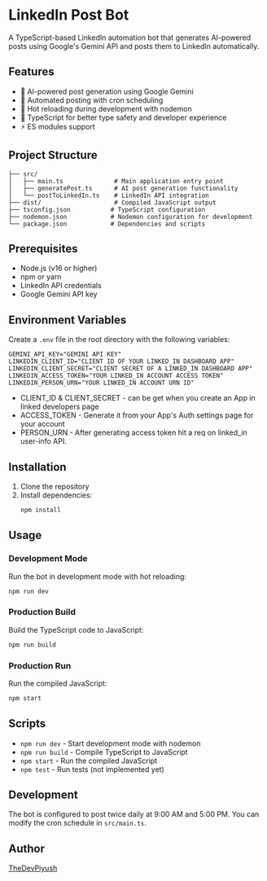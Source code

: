 # LinkedIn Post Bot

A TypeScript-based LinkedIn automation bot that generates AI-powered posts using Google's Gemini API and posts them to LinkedIn automatically.

## Features

- 🤖 AI-powered post generation using Google Gemini
- 📅 Automated posting with cron scheduling
- 🔄 Hot reloading during development with nodemon
- 📝 TypeScript for better type safety and developer experience
- ⚡ ES modules support

## Project Structure

```
├── src/
│   ├── main.ts              # Main application entry point
│   ├── generatePost.ts      # AI post generation functionality
│   └── postToLinkedIn.ts    # LinkedIn API integration
├── dist/                    # Compiled JavaScript output
├── tsconfig.json           # TypeScript configuration
├── nodemon.json            # Nodemon configuration for development
└── package.json            # Dependencies and scripts
```

## Prerequisites

- Node.js (v16 or higher)
- npm or yarn
- LinkedIn API credentials
- Google Gemini API key

## Environment Variables

Create a `.env` file in the root directory with the following variables:

```env
GEMINI_API_KEY="GEMINI API KEY"
LINKEDIN_CLIENT_ID="CLIENT ID OF YOUR LINKED_IN DASHBOARD APP"
LINKEDIN_CLIENT_SECRET="CLIENT SECRET OF A LINKED_IN DASHBOARD APP"
LINKEDIN_ACCESS_TOKEN="YOUR LINKED_IN ACCOUNT ACCESS TOKEN"
LINKEDIN_PERSON_URN="YOUR LINKED_IN ACCOUNT URN ID"
```
- CLIENT_ID & CLIENT_SECRET    - can be get when you create an App in linked developers page
- ACCESS_TOKEN                 - Generate it from your App's Auth settings page for your account
- PERSON_URN                   - After generating access token hit a req on linked_in user-info API.

## Installation

1. Clone the repository
2. Install dependencies:
   ```bash
   npm install
   ```

## Usage

### Development Mode
Run the bot in development mode with hot reloading:
```bash
npm run dev
```

### Production Build
Build the TypeScript code to JavaScript:
```bash
npm run build
```

### Production Run
Run the compiled JavaScript:
```bash
npm start
```

## Scripts

- `npm run dev` - Start development mode with nodemon
- `npm run build` - Compile TypeScript to JavaScript
- `npm start` - Run the compiled JavaScript
- `npm test` - Run tests (not implemented yet)

## Development

The bot is configured to post twice daily at 9:00 AM and 5:00 PM. You can modify the cron schedule in `src/main.ts`.

## Author
[TheDevPiyush](https://github.com/TheDevPiyush "Visit my GitHub profile")

